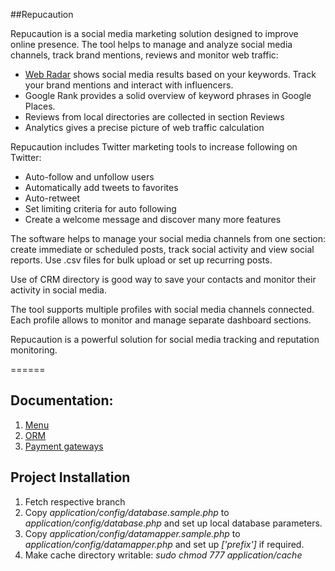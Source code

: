##Repucaution

Repucaution is a social media marketing solution designed to improve online presence. The tool helps to manage and analyze social media channels, track brand mentions, reviews and monitor web traffic:

-	[Web Radar](http://repucaution.com/knowledge-base/social_crm:web_radar_-_user_s_guide) shows social media results based on your keywords. Track your brand mentions and interact with influencers. 
-	Google Rank provides a solid overview of keyword phrases in Google Places. 
-	Reviews from local directories are collected in section Reviews
-	Analytics gives a precise picture of web traffic calculation

Repucaution includes Twitter marketing tools to increase following on Twitter: 

-	Auto-follow and unfollow users
-	Automatically add tweets to favorites
-	Auto-retweet
-	Set limiting criteria for auto following
-	Create a welcome message and discover many more features

The software helps to manage your social media channels from one section: create immediate or scheduled posts, track social activity and view social reports. Use .csv files for bulk upload or set up recurring posts. 

Use of CRM directory is good way to save your contacts and monitor their activity in social media. 

The tool supports multiple profiles with social media channels connected. Each profile allows to monitor and manage separate dashboard sections. 

Repucaution is a powerful solution for social media tracking and reputation monitoring. 

======

## Documentation:
1. [Menu](doc/menu/menu.md)
2. [ORM](doc/orm/datamapper.md)
3. [Payment gateways](doc/payment/gateways.md)

## Project Installation
1. Fetch respective branch
2. Copy *application/config/database.sample.php* to *application/config/database.php* and set up local database parameters.
3. Copy *application/config/datamapper.sample.php* to *application/config/datamapper.php* and set up *['prefix']* if required.
4. Make cache directory writable: *sudo chmod 777 application/cache*

